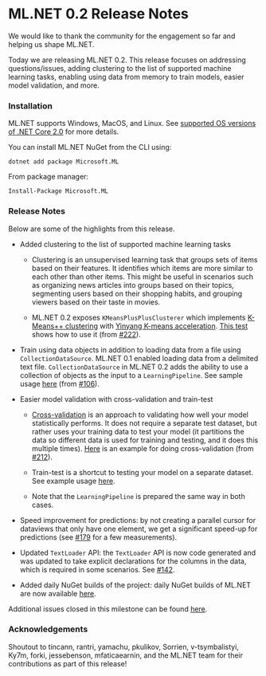 # ML.NET 0.2 Release Notes

We would like to thank the community for the engagement so far and helping us
shape ML.NET.

Today we are releasing ML.NET 0.2. This release focuses on addressing
questions/issues, adding clustering to the list of supported machine learning
tasks, enabling using data from memory to train models, easier model
validation, and more.

### Installation

ML.NET supports Windows, MacOS, and Linux. See [supported OS versions of .NET
Core
2.0](https://github.com/dotnet/core/blob/master/release-notes/2.0/2.0-supported-os.md)
for more details.

You can install ML.NET NuGet from the CLI using:
```
dotnet add package Microsoft.ML
```

From package manager:
```
Install-Package Microsoft.ML
```

### Release Notes

Below are some of the highlights from this release.

* Added clustering to the list of supported machine learning tasks

    * Clustering is an unsupervised learning task that groups sets of items
      based on their features. It identifies which items are more similar to
      each other than other items. This might be useful in scenarios such as
      organizing news articles into groups based on their topics, segmenting
      users based on their shopping habits, and grouping viewers based on
      their taste in movies. 

    * ML.NET 0.2 exposes `KMeansPlusPlusClusterer` which implements [K-Means++
      clustering](https://theory.stanford.edu/~sergei/papers/vldb12-kmpar.pdf)
      with [Yinyang K-means
      acceleration](https://www.microsoft.com/en-us/research/publication/yinyang-k-means-a-drop-in-replacement-of-the-classic-k-means-with-consistent-speedup/?from=http%3A%2F%2Fresearch.microsoft.com%2Fapps%2Fpubs%2Fdefault.aspx%3Fid%3D252149).
      [This
      test](https://github.com/dotnet/machinelearning/blob/78810563616f3fcb0b63eb8a50b8b2e62d9d65fc/test/Microsoft.ML.Tests/Scenarios/ClusteringTests.cs)
      shows how to use it (from
      [#222](https://github.com/dotnet/machinelearning/pull/222)).

* Train using data objects in addition to loading data from a file using
  `CollectionDataSource`. ML.NET 0.1 enabled loading data from a delimited
  text file. `CollectionDataSource` in ML.NET 0.2 adds the ability to use a
  collection of objects as the input to a `LearningPipeline`. See sample usage
  [here](https://github.com/dotnet/machinelearning/blob/78810563616f3fcb0b63eb8a50b8b2e62d9d65fc/test/Microsoft.ML.Tests/CollectionDataSourceTests.cs#L133)
  (from [#106](https://github.com/dotnet/machinelearning/pull/106)). 

* Easier model validation with cross-validation and train-test

    * [Cross-validation](https://en.wikipedia.org/wiki/Cross-validation_(statistics))
      is an approach to validating how well your model statistically performs.
      It does not require a separate test dataset, but rather uses your
      training data to test your model (it partitions the data so different
      data is used for training and testing, and it does this multiple times).
      [Here](https://github.com/dotnet/machinelearning/blob/78810563616f3fcb0b63eb8a50b8b2e62d9d65fc/test/Microsoft.ML.Tests/Scenarios/SentimentPredictionTests.cs#L51)
      is an example for doing cross-validation (from
      [#212](https://github.com/dotnet/machinelearning/pull/212)).

    * Train-test is a shortcut to testing your model on a separate dataset.
      See example usage
      [here](https://github.com/dotnet/machinelearning/blob/78810563616f3fcb0b63eb8a50b8b2e62d9d65fc/test/Microsoft.ML.Tests/Scenarios/SentimentPredictionTests.cs#L36).

    * Note that the `LearningPipeline` is prepared the same way in both cases.
      
* Speed improvement for predictions: by not creating a parallel cursor for
  dataviews that only have one element, we get a significant speed-up for
  predictions (see
  [#179](https://github.com/dotnet/machinelearning/issues/179) for a few
  measurements).

* Updated `TextLoader` API: the `TextLoader` API is now code generated and was
  updated to take explicit declarations for the columns in the data, which is
  required in some scenarios. See
  [#142](https://github.com/dotnet/machinelearning/pull/142).

* Added daily NuGet builds of the project: daily NuGet builds of ML.NET are
  now available
  [here](https://dotnet.myget.org/feed/dotnet-core/package/nuget/Microsoft.ML).

Additional issues closed in this milestone can be found [here](https://github.com/dotnet/machinelearning/milestone/1?closed=1).

### Acknowledgements

Shoutout to tincann, rantri, yamachu, pkulikov, Sorrien, v-tsymbalistyi, Ky7m,
forki, jessebenson, mfaticaearnin, and the ML.NET team for their contributions
as part of this release! 
